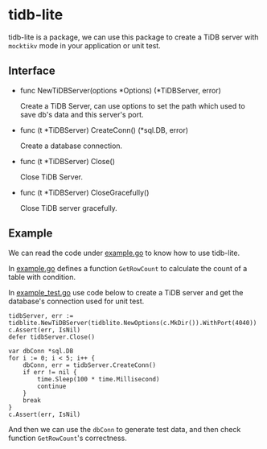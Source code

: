 # tidb-lite

tidb-lite is a package, we can use this package to create a TiDB server with `mocktikv` mode in your application or unit test.

## Interface

- func NewTiDBServer(options *Options) (*TiDBServer, error)
  
  Create a TiDB Server, can use options to set the path which used to save db's data and this server's port.

- func (t *TiDBServer) CreateConn() (*sql.DB, error)
  
  Create a database connection.

- func (t *TiDBServer) Close()
  
  Close TiDB Server.

- func (t *TiDBServer) CloseGracefully()
  
  Close TiDB server gracefully.

## Example

We can read the code under [example.go](./example/example.go) to know how to use tidb-lite.

In [example.go](./example/example.go) defines a function `GetRowCount` to calculate the count of a table with condition.

In [example_test.go](./example/example_test.go) use code below to create a TiDB server and get the database's connection used for unit test.

```
tidbServer, err := tidblite.NewTiDBServer(tidblite.NewOptions(c.MkDir()).WithPort(4040))
c.Assert(err, IsNil)
defer tidbServer.Close()

var dbConn *sql.DB
for i := 0; i < 5; i++ {
	dbConn, err = tidbServer.CreateConn()
	if err != nil {
		time.Sleep(100 * time.Millisecond)
		continue
	}
	break
}
c.Assert(err, IsNil)
```

And then we can use the `dbConn` to generate test data, and then check function `GetRowCount`'s correctness.
